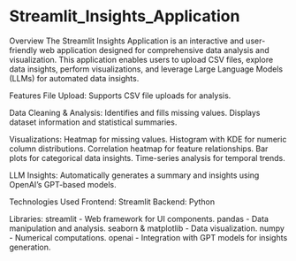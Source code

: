 ﻿# Streamlit_Insights_Application
Overview
The Streamlit Insights Application is an interactive and user-friendly web application designed for comprehensive data analysis and visualization. This application enables users to upload CSV files, explore data insights, perform visualizations, and leverage Large Language Models (LLMs) for automated data insights.

Features
File Upload: Supports CSV file uploads for analysis.

Data Cleaning & Analysis:
Identifies and fills missing values.
Displays dataset information and statistical summaries.

Visualizations:
Heatmap for missing values.
Histogram with KDE for numeric column distributions.
Correlation heatmap for feature relationships.
Bar plots for categorical data insights.
Time-series analysis for temporal trends.

LLM Insights:
Automatically generates a summary and insights using OpenAI’s GPT-based models.

Technologies Used
Frontend: Streamlit
Backend: Python

Libraries:
streamlit - Web framework for UI components.
pandas - Data manipulation and analysis.
seaborn & matplotlib - Data visualization.
numpy - Numerical computations.
openai - Integration with GPT models for insights generation.
